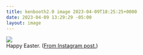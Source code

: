 ```yaml
---
title: kenbooth2.0 image 2023-04-09T18:25:25+0000
date: 2023-04-09 13:29:29 -05:00
layout: image
---
```


<img src="https://dl.dropboxusercontent.com/s/taysvho7laqb7m3/340509086_1551174842283719_7809475488495480108_n?dl=0"><br>
Happy Easter. (<a href="https://www.instagram.com/p/Cq00vncLw7S/">From Instagram post.</a>)